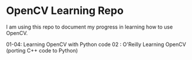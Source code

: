 # OpenCV Learning Repo

I am using this repo to document my progress in learning how to use OpenCV.

01-04: Learning OpenCV with Python code
02   : O'Reilly Learning OpenCV (porting C++ code to Python)